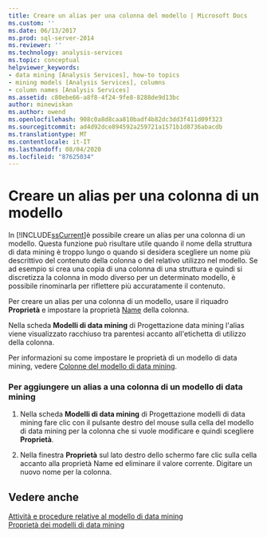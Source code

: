 ```yaml
---
title: Creare un alias per una colonna del modello | Microsoft Docs
ms.custom: ''
ms.date: 06/13/2017
ms.prod: sql-server-2014
ms.reviewer: ''
ms.technology: analysis-services
ms.topic: conceptual
helpviewer_keywords:
- data mining [Analysis Services], how-to topics
- mining models [Analysis Services], columns
- column names [Analysis Services]
ms.assetid: c80ebe66-a8f8-4f24-9fe8-8288de9d13bc
author: minewiskan
ms.author: owend
ms.openlocfilehash: 908c0a8d8caa810badf4b82dc3dd3f411d09f323
ms.sourcegitcommit: ad4d92dce894592a259721a1571b1d8736abacdb
ms.translationtype: MT
ms.contentlocale: it-IT
ms.lasthandoff: 08/04/2020
ms.locfileid: "87625034"
---
```

# <a name="create-an-alias-for-a-model-column"></a>Creare un alias per una colonna di un modello
  In [!INCLUDE[ssCurrent](../../includes/sscurrent-md.md)]è possibile creare un alias per una colonna di un modello. Questa funzione può risultare utile quando il nome della struttura di data mining è troppo lungo o quando si desidera scegliere un nome più descrittivo del contenuto della colonna o del relativo utilizzo nel modello. Se ad esempio si crea una copia di una colonna di una struttura e quindi si discretizza la colonna in modo diverso per un determinato modello, è possibile rinominarla per riflettere più accuratamente il contenuto.  
  
 Per creare un alias per una colonna di un modello, usare il riquadro **Proprietà** e impostare la proprietà [Name](https://docs.microsoft.com/bi-reference/assl/properties/name-element-assl) della colonna.  
  
 Nella scheda **Modelli di data mining** di Progettazione data mining l'alias viene visualizzato racchiuso tra parentesi accanto all'etichetta di utilizzo della colonna.  
  
 Per informazioni su come impostare le proprietà di un modello di data mining, vedere [Colonne del modello di data mining](mining-model-columns.md).  
  
### <a name="to-add-an-alias-to-a-mining-model-column"></a>Per aggiungere un alias a una colonna di un modello di data mining  
  
1.  Nella scheda **Modelli di data mining** di Progettazione modelli di data mining fare clic con il pulsante destro del mouse sulla cella del modello di data mining per la colonna che si vuole modificare e quindi scegliere **Proprietà**.  
  
2.  Nella finestra **Proprietà** sul lato destro dello schermo fare clic sulla cella accanto alla proprietà Name ed eliminare il valore corrente. Digitare un nuovo nome per la colonna.  
  
## <a name="see-also"></a>Vedere anche  
 [Attività e procedure relative al modello di data mining](mining-model-tasks-and-how-tos.md)   
 [Proprietà dei modelli di data mining](mining-model-properties.md)  
  
  
